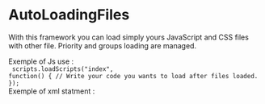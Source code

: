 # AutoLoadingFiles
With this framework you can load simply yours JavaScript and CSS files with other file.
Priority and groups loading are managed.

Exemple of Js use :
<br><code>
scripts.loadScripts("index", function() {
  // Write your code you wants to load after files loaded.
});
</code><br>
Exemple of xml statment :
<br><code>
  <script for="index" priority="1">./js_for_pages/index.js</script>
  <style for="index" priority="2">./css_for_pages/index.css</style>
</code>
